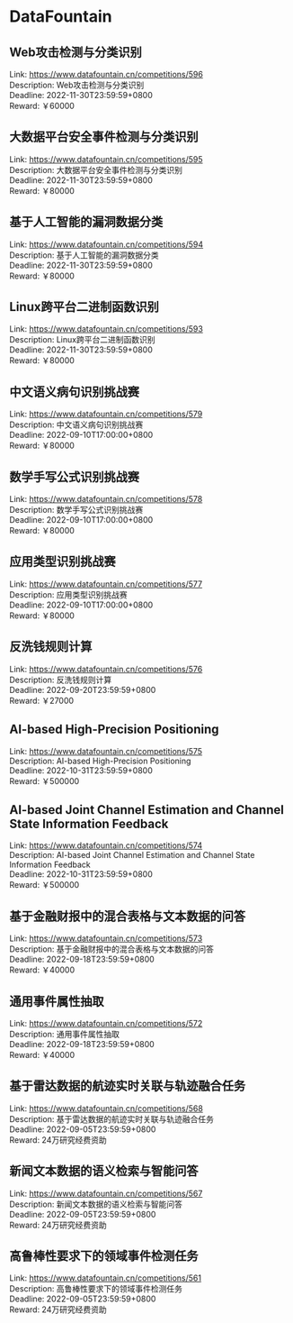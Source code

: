 # DataFountain



## Web攻击检测与分类识别

Link: https://www.datafountain.cn/competitions/596  
Description: Web攻击检测与分类识别  
Deadline: 2022-11-30T23:59:59+0800  
Reward: ￥60000  


## 大数据平台安全事件检测与分类识别

Link: https://www.datafountain.cn/competitions/595  
Description: 大数据平台安全事件检测与分类识别  
Deadline: 2022-11-30T23:59:59+0800  
Reward: ￥80000  


## 基于人工智能的漏洞数据分类

Link: https://www.datafountain.cn/competitions/594  
Description: 基于人工智能的漏洞数据分类  
Deadline: 2022-11-30T23:59:59+0800  
Reward: ￥80000  


## Linux跨平台二进制函数识别

Link: https://www.datafountain.cn/competitions/593  
Description: Linux跨平台二进制函数识别  
Deadline: 2022-11-30T23:59:59+0800  
Reward: ￥80000  


## 中文语义病句识别挑战赛

Link: https://www.datafountain.cn/competitions/579  
Description: 中文语义病句识别挑战赛  
Deadline: 2022-09-10T17:00:00+0800  
Reward: ￥80000  


## 数学手写公式识别挑战赛

Link: https://www.datafountain.cn/competitions/578  
Description: 数学手写公式识别挑战赛  
Deadline: 2022-09-10T17:00:00+0800  
Reward: ￥80000  


## 应用类型识别挑战赛

Link: https://www.datafountain.cn/competitions/577  
Description: 应用类型识别挑战赛  
Deadline: 2022-09-10T17:00:00+0800  
Reward: ￥80000  


## 反洗钱规则计算

Link: https://www.datafountain.cn/competitions/576  
Description: 反洗钱规则计算  
Deadline: 2022-09-20T23:59:59+0800  
Reward: ￥27000  


## AI-based High-Precision Positioning

Link: https://www.datafountain.cn/competitions/575  
Description: AI-based High-Precision Positioning  
Deadline: 2022-10-31T23:59:59+0800  
Reward: ￥500000  


## AI-based Joint Channel Estimation and Channel State Information Feedback

Link: https://www.datafountain.cn/competitions/574  
Description: AI-based Joint Channel Estimation and Channel State Information Feedback  
Deadline: 2022-10-31T23:59:59+0800  
Reward: ￥500000  


## 基于金融财报中的混合表格与文本数据的问答

Link: https://www.datafountain.cn/competitions/573  
Description: 基于金融财报中的混合表格与文本数据的问答  
Deadline: 2022-09-18T23:59:59+0800  
Reward: ￥40000  


## 通用事件属性抽取

Link: https://www.datafountain.cn/competitions/572  
Description: 通用事件属性抽取  
Deadline: 2022-09-18T23:59:59+0800  
Reward: ￥40000  


## 基于雷达数据的航迹实时关联与轨迹融合任务

Link: https://www.datafountain.cn/competitions/568  
Description: 基于雷达数据的航迹实时关联与轨迹融合任务  
Deadline: 2022-09-05T23:59:59+0800  
Reward: 24万研究经费资助  


## 新闻文本数据的语义检索与智能问答

Link: https://www.datafountain.cn/competitions/567  
Description: 新闻文本数据的语义检索与智能问答  
Deadline: 2022-09-05T23:59:59+0800  
Reward: 24万研究经费资助  


## 高鲁棒性要求下的领域事件检测任务

Link: https://www.datafountain.cn/competitions/561  
Description: 高鲁棒性要求下的领域事件检测任务  
Deadline: 2022-09-05T23:59:59+0800  
Reward: 24万研究经费资助  

